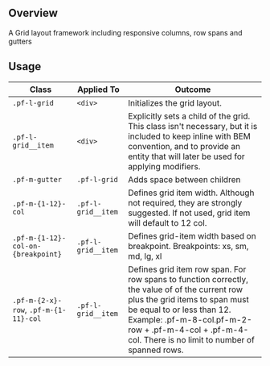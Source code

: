 ## Overview

A Grid layout framework including responsive columns, row spans and gutters

## Usage

| Class                                   | Applied To         | Outcome                                                                                                                                                                                                                                                                      |
| --------------------------------------- | ------------------ | ---------------------------------------------------------------------------------------------------------------------------------------------------------------------------------------------------------------------------------------------------------------------------- |
| `.pf-l-grid`                            | `<div>`            | Initializes the grid layout.                                                                                                                                                                                                                                                 |
| `.pf-l-grid__item`                      | `<div>`            | Explicitly sets a child of the grid. This class isn't necessary, but it is included to keep inline with BEM convention, and to provide an entity that will later be used for applying modifiers.                                                                             |
| `.pf-m-gutter`                          | `.pf-l-grid`       | Adds space between children                                                                                                                                                                                                                                                  |
| `.pf-m-{1-12}-col`                     | `.pf-l-grid__item` | Defines grid item width. Although not required, they are strongly suggested. If not used, grid item will default to 12 col.                                                                                                                                                  |
| `.pf-m-{1-12}-col-on-{breakpoint}`     | `.pf-l-grid__item` | Defines grid-item width based on breakpoint. Breakpoints: xs, sm, md, lg, xl                                                                                                                                                                                                 |
| `.pf-m-{2-x}-row`, `.pf-m-{1-11}-col` | `.pf-l-grid__item` | Defines grid item row span. For row spans to function correctly, the value of of the current row plus the grid items to span must be equal to or less than 12. Example: .pf-m-8-col.pf-m-2-row + .pf-m-4-col + .pf-m-4-col. There is no limit to number of spanned rows. |
